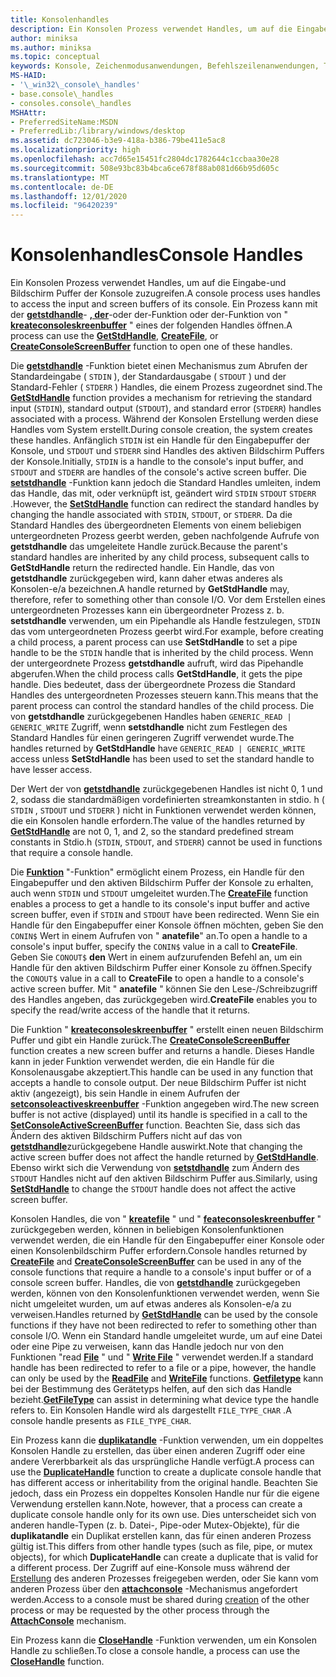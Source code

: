 ```yaml
---
title: Konsolenhandles
description: Ein Konsolen Prozess verwendet Handles, um auf die Eingabe-und Bildschirm Puffer der Konsole zuzugreifen, einschließlich der Funktionen "getstdhandle", "kreatefile" oder "feateconsoleskreenbuffer".
author: miniksa
ms.author: miniksa
ms.topic: conceptual
keywords: Konsole, Zeichenmodusanwendungen, Befehlszeilenanwendungen, Terminalanwendungen, Konsolen-API
MS-HAID:
- '\_win32\_console\_handles'
- base.console\_handles
- consoles.console\_handles
MSHAttr:
- PreferredSiteName:MSDN
- PreferredLib:/library/windows/desktop
ms.assetid: dc723046-b3e9-418a-b386-79be411e5ac8
ms.localizationpriority: high
ms.openlocfilehash: acc7d65e15451fc2804dc1782644c1ccbaa30e28
ms.sourcegitcommit: 508e93bc83b4bca6ce678f88ab081d66b95d605c
ms.translationtype: MT
ms.contentlocale: de-DE
ms.lasthandoff: 12/01/2020
ms.locfileid: "96420239"
---
```

# <a name="console-handles"></a><span data-ttu-id="33064-104">Konsolenhandles</span><span class="sxs-lookup"><span data-stu-id="33064-104">Console Handles</span></span>

<span data-ttu-id="33064-105">Ein Konsolen Prozess verwendet Handles, um auf die Eingabe-und Bildschirm Puffer der Konsole zuzugreifen.</span><span class="sxs-lookup"><span data-stu-id="33064-105">A console process uses handles to access the input and screen buffers of its console.</span></span> <span data-ttu-id="33064-106">Ein Prozess kann mit der [**getstdhandle**](getstdhandle.md)- [**, der**](https://msdn.microsoft.com/library/windows/desktop/aa363858)-oder der-Funktion oder der-Funktion von " [**kreateconsoleskreenbuffer**](createconsolescreenbuffer.md) " eines der folgenden Handles öffnen.</span><span class="sxs-lookup"><span data-stu-id="33064-106">A process can use the [**GetStdHandle**](getstdhandle.md), [**CreateFile**](https://msdn.microsoft.com/library/windows/desktop/aa363858), or [**CreateConsoleScreenBuffer**](createconsolescreenbuffer.md) function to open one of these handles.</span></span>

<span data-ttu-id="33064-107">Die [**getstdhandle**](getstdhandle.md) -Funktion bietet einen Mechanismus zum Abrufen der Standardeingabe ( `STDIN` ), der Standardausgabe ( `STDOUT` ) und der Standard-Fehler ( `STDERR` ) Handles, die einem Prozess zugeordnet sind.</span><span class="sxs-lookup"><span data-stu-id="33064-107">The [**GetStdHandle**](getstdhandle.md) function provides a mechanism for retrieving the standard input (`STDIN`), standard output (`STDOUT`), and standard error (`STDERR`) handles associated with a process.</span></span> <span data-ttu-id="33064-108">Während der Konsolen Erstellung werden diese Handles vom System erstellt.</span><span class="sxs-lookup"><span data-stu-id="33064-108">During console creation, the system creates these handles.</span></span> <span data-ttu-id="33064-109">Anfänglich `STDIN` ist ein Handle für den Eingabepuffer der Konsole, und `STDOUT` und `STDERR` sind Handles des aktiven Bildschirm Puffers der Konsole.</span><span class="sxs-lookup"><span data-stu-id="33064-109">Initially, `STDIN` is a handle to the console's input buffer, and `STDOUT` and `STDERR` are handles of the console's active screen buffer.</span></span> <span data-ttu-id="33064-110">Die [**setstdhandle**](setstdhandle.md) -Funktion kann jedoch die Standard Handles umleiten, indem das Handle, das mit, oder verknüpft ist, geändert wird `STDIN` `STDOUT` `STDERR` .</span><span class="sxs-lookup"><span data-stu-id="33064-110">However, the [**SetStdHandle**](setstdhandle.md) function can redirect the standard handles by changing the handle associated with `STDIN`, `STDOUT`, or `STDERR`.</span></span> <span data-ttu-id="33064-111">Da die Standard Handles des übergeordneten Elements von einem beliebigen untergeordneten Prozess geerbt werden, geben nachfolgende Aufrufe von **getstdhandle** das umgeleitete Handle zurück.</span><span class="sxs-lookup"><span data-stu-id="33064-111">Because the parent's standard handles are inherited by any child process, subsequent calls to **GetStdHandle** return the redirected handle.</span></span> <span data-ttu-id="33064-112">Ein Handle, das von **getstdhandle** zurückgegeben wird, kann daher etwas anderes als Konsolen-e/a bezeichnen.</span><span class="sxs-lookup"><span data-stu-id="33064-112">A handle returned by **GetStdHandle** may, therefore, refer to something other than console I/O.</span></span> <span data-ttu-id="33064-113">Vor dem Erstellen eines untergeordneten Prozesses kann ein übergeordneter Prozess z. b. **setstdhandle** verwenden, um ein Pipehandle als Handle festzulegen, `STDIN` das vom untergeordneten Prozess geerbt wird.</span><span class="sxs-lookup"><span data-stu-id="33064-113">For example, before creating a child process, a parent process can use **SetStdHandle** to set a pipe handle to be the `STDIN` handle that is inherited by the child process.</span></span> <span data-ttu-id="33064-114">Wenn der untergeordnete Prozess **getstdhandle** aufruft, wird das Pipehandle abgerufen.</span><span class="sxs-lookup"><span data-stu-id="33064-114">When the child process calls **GetStdHandle**, it gets the pipe handle.</span></span> <span data-ttu-id="33064-115">Dies bedeutet, dass der übergeordnete Prozess die Standard Handles des untergeordneten Prozesses steuern kann.</span><span class="sxs-lookup"><span data-stu-id="33064-115">This means that the parent process can control the standard handles of the child process.</span></span> <span data-ttu-id="33064-116">Die von **getstdhandle** zurückgegebenen Handles haben `GENERIC_READ | GENERIC_WRITE` Zugriff, wenn **setstdhandle** nicht zum Festlegen des Standard Handles für einen geringeren Zugriff verwendet wurde.</span><span class="sxs-lookup"><span data-stu-id="33064-116">The handles returned by **GetStdHandle** have `GENERIC_READ | GENERIC_WRITE` access unless **SetStdHandle** has been used to set the standard handle to have lesser access.</span></span>

<span data-ttu-id="33064-117">Der Wert der von [**getstdhandle**](getstdhandle.md) zurückgegebenen Handles ist nicht 0, 1 und 2, sodass die standardmäßigen vordefinierten streamkonstanten in stdio. h ( `STDIN` , `STDOUT` und `STDERR` ) nicht in Funktionen verwendet werden können, die ein Konsolen handle erfordern.</span><span class="sxs-lookup"><span data-stu-id="33064-117">The value of the handles returned by [**GetStdHandle**](getstdhandle.md) are not 0, 1, and 2, so the standard predefined stream constants in Stdio.h (`STDIN`, `STDOUT`, and `STDERR`) cannot be used in functions that require a console handle.</span></span>

<span data-ttu-id="33064-118">Die [**Funktion**](https://msdn.microsoft.com/library/windows/desktop/aa363858) "-Funktion" ermöglicht einem Prozess, ein Handle für den Eingabepuffer und den aktiven Bildschirm Puffer der Konsole zu erhalten, auch wenn `STDIN` und `STDOUT` umgeleitet wurden.</span><span class="sxs-lookup"><span data-stu-id="33064-118">The [**CreateFile**](https://msdn.microsoft.com/library/windows/desktop/aa363858) function enables a process to get a handle to its console's input buffer and active screen buffer, even if `STDIN` and `STDOUT` have been redirected.</span></span> <span data-ttu-id="33064-119">Wenn Sie ein Handle für den Eingabepuffer einer Konsole öffnen möchten, geben Sie den `CONIN$` Wert in einem Aufrufen von " **anatefile**" an.</span><span class="sxs-lookup"><span data-stu-id="33064-119">To open a handle to a console's input buffer, specify the `CONIN$` value in a call to **CreateFile**.</span></span> <span data-ttu-id="33064-120">Geben Sie `CONOUT$` **den** Wert in einem aufzurufenden Befehl an, um ein Handle für den aktiven Bildschirm Puffer einer Konsole zu öffnen.</span><span class="sxs-lookup"><span data-stu-id="33064-120">Specify the `CONOUT$` value in a call to **CreateFile** to open a handle to a console's active screen buffer.</span></span> <span data-ttu-id="33064-121">Mit " **anatefile** " können Sie den Lese-/Schreibzugriff des Handles angeben, das zurückgegeben wird.</span><span class="sxs-lookup"><span data-stu-id="33064-121">**CreateFile** enables you to specify the read/write access of the handle that it returns.</span></span>

<span data-ttu-id="33064-122">Die Funktion " [**kreateconsoleskreenbuffer**](createconsolescreenbuffer.md) " erstellt einen neuen Bildschirm Puffer und gibt ein Handle zurück.</span><span class="sxs-lookup"><span data-stu-id="33064-122">The [**CreateConsoleScreenBuffer**](createconsolescreenbuffer.md) function creates a new screen buffer and returns a handle.</span></span> <span data-ttu-id="33064-123">Dieses Handle kann in jeder Funktion verwendet werden, die ein Handle für die Konsolenausgabe akzeptiert.</span><span class="sxs-lookup"><span data-stu-id="33064-123">This handle can be used in any function that accepts a handle to console output.</span></span> <span data-ttu-id="33064-124">Der neue Bildschirm Puffer ist nicht aktiv (angezeigt), bis sein Handle in einem Aufrufen der [**setconsoleactiveskreenbuffer**](setconsoleactivescreenbuffer.md) -Funktion angegeben wird.</span><span class="sxs-lookup"><span data-stu-id="33064-124">The new screen buffer is not active (displayed) until its handle is specified in a call to the [**SetConsoleActiveScreenBuffer**](setconsoleactivescreenbuffer.md) function.</span></span> <span data-ttu-id="33064-125">Beachten Sie, dass sich das Ändern des aktiven Bildschirm Puffers nicht auf das von [**getstdhandle**](getstdhandle.md)zurückgegebene Handle auswirkt.</span><span class="sxs-lookup"><span data-stu-id="33064-125">Note that changing the active screen buffer does not affect the handle returned by [**GetStdHandle**](getstdhandle.md).</span></span> <span data-ttu-id="33064-126">Ebenso wirkt sich die Verwendung von [**setstdhandle**](setstdhandle.md) zum Ändern des `STDOUT` Handles nicht auf den aktiven Bildschirm Puffer aus.</span><span class="sxs-lookup"><span data-stu-id="33064-126">Similarly, using [**SetStdHandle**](setstdhandle.md) to change the `STDOUT` handle does not affect the active screen buffer.</span></span>

<span data-ttu-id="33064-127">Konsolen Handles, die von " [**kreatefile**](https://msdn.microsoft.com/library/windows/desktop/aa363858) " und " [**feateconsoleskreenbuffer**](createconsolescreenbuffer.md) " zurückgegeben werden, können in beliebigen Konsolenfunktionen verwendet werden, die ein Handle für den Eingabepuffer einer Konsole oder einen Konsolenbildschirm Puffer erfordern.</span><span class="sxs-lookup"><span data-stu-id="33064-127">Console handles returned by [**CreateFile**](https://msdn.microsoft.com/library/windows/desktop/aa363858) and [**CreateConsoleScreenBuffer**](createconsolescreenbuffer.md) can be used in any of the console functions that require a handle to a console's input buffer or of a console screen buffer.</span></span> <span data-ttu-id="33064-128">Handles, die von [**getstdhandle**](getstdhandle.md) zurückgegeben werden, können von den Konsolenfunktionen verwendet werden, wenn Sie nicht umgeleitet wurden, um auf etwas anderes als Konsolen-e/a zu verweisen.</span><span class="sxs-lookup"><span data-stu-id="33064-128">Handles returned by [**GetStdHandle**](getstdhandle.md) can be used by the console functions if they have not been redirected to refer to something other than console I/O.</span></span> <span data-ttu-id="33064-129">Wenn ein Standard handle umgeleitet wurde, um auf eine Datei oder eine Pipe zu verweisen, kann das Handle jedoch nur von den Funktionen "read [**File**](https://msdn.microsoft.com/library/windows/desktop/aa365467) " und " [**Write File**](https://msdn.microsoft.com/library/windows/desktop/aa365747) " verwendet werden.</span><span class="sxs-lookup"><span data-stu-id="33064-129">If a standard handle has been redirected to refer to a file or a pipe, however, the handle can only be used by the [**ReadFile**](https://msdn.microsoft.com/library/windows/desktop/aa365467) and [**WriteFile**](https://msdn.microsoft.com/library/windows/desktop/aa365747) functions.</span></span> <span data-ttu-id="33064-130">[**Getfiletype**](https://docs.microsoft.com/windows/win32/api/fileapi/nf-fileapi-getfiletype) kann bei der Bestimmung des Gerätetyps helfen, auf den sich das Handle bezieht.</span><span class="sxs-lookup"><span data-stu-id="33064-130">[**GetFileType**](https://docs.microsoft.com/windows/win32/api/fileapi/nf-fileapi-getfiletype) can assist in determining what device type the handle refers to.</span></span> <span data-ttu-id="33064-131">Ein Konsolen Handle wird als dargestellt `FILE_TYPE_CHAR` .</span><span class="sxs-lookup"><span data-stu-id="33064-131">A console handle presents as `FILE_TYPE_CHAR`.</span></span>

<span data-ttu-id="33064-132">Ein Prozess kann die [**duplikatandle**](https://msdn.microsoft.com/library/windows/desktop/ms724251) -Funktion verwenden, um ein doppeltes Konsolen Handle zu erstellen, das über einen anderen Zugriff oder eine andere Vererbbarkeit als das ursprüngliche Handle verfügt.</span><span class="sxs-lookup"><span data-stu-id="33064-132">A process can use the [**DuplicateHandle**](https://msdn.microsoft.com/library/windows/desktop/ms724251) function to create a duplicate console handle that has different access or inheritability from the original handle.</span></span> <span data-ttu-id="33064-133">Beachten Sie jedoch, dass ein Prozess ein doppeltes Konsolen Handle nur für die eigene Verwendung erstellen kann.</span><span class="sxs-lookup"><span data-stu-id="33064-133">Note, however, that a process can create a duplicate console handle only for its own use.</span></span> <span data-ttu-id="33064-134">Dies unterscheidet sich von anderen handle-Typen (z. b. Datei-, Pipe-oder Mutex-Objekte), für die **duplikatandle** ein Duplikat erstellen kann, das für einen anderen Prozess gültig ist.</span><span class="sxs-lookup"><span data-stu-id="33064-134">This differs from other handle types (such as file, pipe, or mutex objects), for which **DuplicateHandle** can create a duplicate that is valid for a different process.</span></span>
<span data-ttu-id="33064-135">Der Zugriff auf eine-Konsole muss während der [Erstellung](creation-of-a-console.md) des anderen Prozesses freigegeben werden, oder Sie kann vom anderen Prozess über den [**attachconsole**](attachconsole.md) -Mechanismus angefordert werden.</span><span class="sxs-lookup"><span data-stu-id="33064-135">Access to a console must be shared during [creation](creation-of-a-console.md) of the other process or may be requested by the other process through the [**AttachConsole**](attachconsole.md) mechanism.</span></span>

<span data-ttu-id="33064-136">Ein Prozess kann die [**CloseHandle**](https://msdn.microsoft.com/library/windows/desktop/ms724211) -Funktion verwenden, um ein Konsolen Handle zu schließen.</span><span class="sxs-lookup"><span data-stu-id="33064-136">To close a console handle, a process can use the [**CloseHandle**](https://msdn.microsoft.com/library/windows/desktop/ms724211) function.</span></span>
